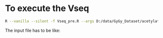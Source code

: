 # To execute the Vseq

```bash
R --vanilla --silent -f Vseq_pre.R --args D:/data/GyGy_Dataset/acetylation-ubiquitination.csv
```  

The input file has to be like:

  
  
